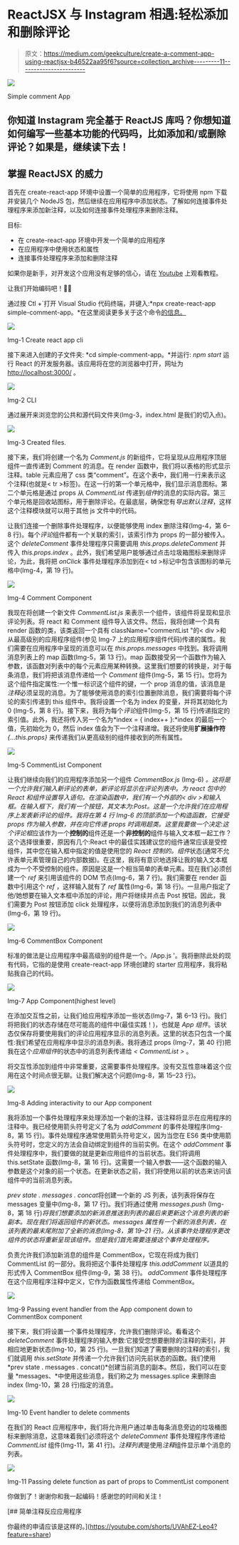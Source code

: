 # ReactJSX 与 Instagram 相遇:轻松添加和删除评论

> 原文：<https://medium.com/geekculture/create-a-comment-app-using-reactjsx-b46522aa95f6?source=collection_archive---------11----------------------->

![](img/da33ece6bd71aa5d9792fffb430b0d46.png)

Simple comment App

## 你知道 Instagram 完全基于 ReactJS 库吗？你想知道如何编写一些基本功能的代码吗，比如添加和/或删除评论？如果是，继续读下去！

## 掌握 ReactJSX 的威力

首先在 create-react-app 环境中设置一个简单的应用程序，它将使用 npm 下载并安装几个 NodeJS 包，然后继续在应用程序中添加状态。了解如何连接事件处理程序来添加新注释，以及如何连接事件处理程序来删除注释。

目标:

*   在 create-react-app 环境中开发一个简单的应用程序
*   在应用程序中使用状态和属性
*   连接事件处理程序来添加和删除注释

如果你是新手，对开发这个应用没有足够的信心，请在 [Youtube](https://www.youtube.com/watch?v=w7ejDZ8SWv8) 上观看教程。

让我们开始编码吧！👩‍💻

通过按 Ctl +`打开 Visual Studio 代码终端，并键入:*npx create-react-app simple-comment-app。*在这里阅读更多关于这个命令[的信息。](https://create-react-app.dev/docs/getting-started)

![](img/9259e285f00140352436c16edf7403db.png)

Img-1 Create react app cli

接下来进入创建的子文件夹: *cd simple-comment-app。*并运行: *npm start* 运行 React 的开发服务器。该应用将在您的浏览器中打开，网址为 [http://localhost:3000/](http://localhost:3000/) 。

![](img/4e2529c42a791255b00aaf180a67da54.png)

Img-2 CLI

通过展开来浏览您的公共和源代码文件夹(Img-3，index.html 是我们的切入点)。

![](img/7e651e2779f4744043ff26845c99c8e7.png)

Img-3 Created files.

接下来，我们将创建一个名为 *Comment.js* 的新组件，它将呈现从应用程序顶层组件一直传递到 Comment 的消息。在 render 函数中，我们将以表格的形式显示注释。table 元素应用了 css 类“comment”。在这个表中，我们用一行来表示这个注释(也就是< tr >标签)。在这一行的第一个单元格中，我们显示消息图标。第二个单元格是通过 props 从 *CommentList* 传递到*组件*的消息的实际内容。第三个单元格是回收站图标，用于删除评论。在最底层，确保您有*导出默认注释*，这样这个注释模块就可以用于其他 js 文件中的代码。

让我们连接一个删除事件处理程序，以便能够使用 index 删除注释(Img-4，第 6–8 行)。每个*评论*组件都有一个关联的索引，该索引作为 props 的一部分被传入。这个 *deleteComment* 事件处理程序只需要调用 *this.props.deleteComment* 并传入 *this.props.index* 。此外，我们希望用户能够通过点击垃圾箱图标来删除评论，为此，我将把 *onClick* 事件处理程序添加到在< td >标记中包含该图标的单元格中(Img-4，第 19 行)。

![](img/68e50e95b22e0e0d6e85b057ad27013c.png)

Img-4 Comment Component

我现在将创建一个新文件 *CommentList.js* 来表示一个组件，该组件将呈现和显示评论列表。将 react 和 Comment 组件导入该文件。然后，我将创建一个具有 render 函数的类，该类返回一个具有 className="commentList "的< div >和从最高级别的应用程序组件(参见 Img-7 上的应用程序组件代码)传递的属性。我们需要在应用程序中呈现的消息可以在 *this.props.messages* 中找到。我将调用消息列表上的 map 函数(Img-5，第 13 行)。map 函数接受另一个函数作为输入参数，该函数对列表中的每个元素应用某种转换。这里我们想要的转换是，对于每条消息，我们将把该消息传递给一个 *Comment* 组件(Img-5，第 15 行)。您将为这个组件指定属性:一个惟一标识这个组件的键，一个 prop 消息的值，该消息是*注释*必须呈现的消息。为了能够使用消息的索引位置删除消息，我们需要将每个评论的索引传递到 this 组件中。我将设置一个名为 index 的变量，并将其初始化为 0 (Img-5，第 8 行)。接下来，我将为每个*评论*组件(Img-5，第 15 行)传递指定的索引值。此外，我还将传入另一个名为*index = { index++ }:*index 的最后一个值，先初始化为 0，然后 index 值会为下一个注释递增。我还将使用**扩展操作符** *{…this.props}* 来传递我们从更高级别的组件接收到的所有属性。

![](img/c52e33922b6e4a7999ff86d1e66f2332.png)

Img-5 CommentList Component

让我们继续向我们的应用程序添加另一个组件 *CommentBox.js* (Img-6) *。*这将是一个允许我们输入新评论的表单，新评论将显示在评论列表中。为 react 包中的 React 和组件设置导入语句。在渲染函数中，我们有一个外部的< div >和输入框。在输入框下，我们有一个按钮，其文本为:Post。这是一个允许我们在应用程序上发表新评论的组件。我将在第 4 行 Img-6 的顶部添加一个构造函数，它接受 props 作为输入参数，并在向它传递 props 时调用超类。这里我要做一个决定:这个*评论框*应该作为一个**控制的**组件还是一个**非控制的**组件与输入文本框一起工作？这个选择很重要，原因有几个:React 中的最佳实践建议您的组件通常应该是受控组件，其中您在输入框中指定的值是使用您的 *React 控制的。组件*状态(通常不允许表单元素管理自己的内部数据)。在这里，我将有意识地选择让我的输入文本框成为一个不受控制的组件。原因是这是一个相当简单的表单元素。现在我们必须创建一个 *ref* 来引用该组件的 DOM 节点(Img-6，第 7 行)。我们需要在 render 函数中引用这个 *ref* ，这样输入就有了 *ref* 属性(Img-6，第 18 行)。一旦用户指定了他/她想要在输入文本框中添加的评论，用户将继续并点击 Post 按钮。因此，我们需要为 Post 按钮添加 click 处理程序，以便将消息添加到我们的消息列表中(Img-6，第 19 行)。

![](img/eace6ce033305ffd3136467e4f6a1456.png)

Img-6 CommentBox Component

标准的做法是让应用程序中最高级别的组件是一个。/App.js '。我将删除此处的现有代码，它指的是使用 create-react-app 环境创建的 starter 应用程序，我将粘贴我自己的代码。

![](img/f08b8a96044afe82674a9869a9ba05a9.png)

Img-7 App Component(highest level)

在添加交互性之前，让我们给应用程序添加一些状态(Img-7，第 6–13 行)。我们将把我们的状态存储在尽可能高的组件中(最佳实践！)，也就是 *App* *组件*。该状态仅保存将要使用我们的评论应用程序显示的消息列表。这里的状态只包含一个属性:我们希望在应用程序中显示的消息列表。我将通过 props (Img-7，第 40 行)把我在这个*应用组件*的状态中的消息列表传递给 *< CommentList >* 。

将交互性添加到组件中非常重要，这需要事件处理程序。没有交互性意味着这个应用在这个时间点很无聊。让我们解决这个问题(Img-8，第 15–23 行)。

![](img/a5b24c5873bfe6e3e65305ed7219b748.png)

Img-8 Adding interactivity to our App component

我将添加一个事件处理程序来处理添加一个新的注释，该注释将显示在应用程序的注释中。我已经使用箭头符号定义了名为 *addComment* 的事件处理程序(Img-8，第 15 行)。事件处理程序通常使用箭头符号定义，因为当您在 ES6 类中使用箭头符号时，您定义的方法会自动绑定到组件的当前实例。在这个 *addComment* 事件处理程序中，我们要做的就是更新应用组件的当前状态。我们将调用 this.setState 函数(Img-8，第 16 行)。这需要一个输入参数——这个函数的输入参数是这个对象的前一个状态。在更新状态之前，我们将使用以前的状态来访问该组件中的当前消息列表。

*prev state . messages . concat*将创建一个新的 JS 列表，该列表将保存在 messages 变量中(Img-8，第 17 行)。我们将通过使用 *messages.push* (Img-8，第 18 行)*将我们想要添加的新消息推送到列表的最后来更新这个消息列表的新副本。现在我们将返回组件的新状态。messages 属性有一个新的消息列表，在该列表的最末尾附加了全新的消息(Img-8，第 19–21 行)。从该事件处理程序更改组件的状态将重新呈现该组件。但是我们首先需要连接这个事件处理程序。*

负责允许我们添加新消息的组件是 CommentBox，它现在将成为我们 CommentList 的一部分。我将把这个事件处理程序 *this.addComment* 以道具的形式传入 CommentBox 组件(Img-9，第 38 行)。 *addComment* 事件处理程序在这个应用程序注释中定义，它作为函数属性传递给 CommentBox。

![](img/100aaa80c877f0a76e2f422642d5e5ba.png)

Img-9 Passing event handler from the App component down to CommentBox component

接下来，我们将设置一个事件处理程序，允许我们删除评论。看看这个 *deleteComment* 事件处理程序的输入参数:它接受您想要删除的注释的索引，并相应地更新状态(Img-10，第 25 行)。一旦我们知道了需要删除的注释的索引，我们就调用 *this.setState* 并传递一个允许我们访问先前状态的函数。我们使用*prev state . messages . concat()*创建当前消息的副本。然后，我们可以在变量 *messages、*中使用这些消息，我们称之为 messages.splice 来删除由 index (Img-10，第 28 行)指定的消息。

![](img/3709b5771a10902a8ce502d22117951c.png)

Img-10 Event handler to delete comments

在我们的 React 应用程序中，我们将允许用户通过单击每条消息旁边的垃圾桶图标来删除消息，这意味着我们必须将这个 *deleteComment* 事件处理程序传递给 *CommentList* 组件(Img-11，第 41 行)。*注释列表*是使用*注释*组件显示单个消息的列表。

![](img/4f223d79c6071b250cf0c359074d1efd.png)

Img-11 Passing delete function as part of props to CommentList component

你做到了！谢谢你和我一起编码！感谢您的时间和关注！

[](https://youtube.com/shorts/UVAhEZ-Leo4?feature=share) [## 简单注释反应应用程序

你最终的申请应该是这样的。](https://youtube.com/shorts/UVAhEZ-Leo4?feature=share)